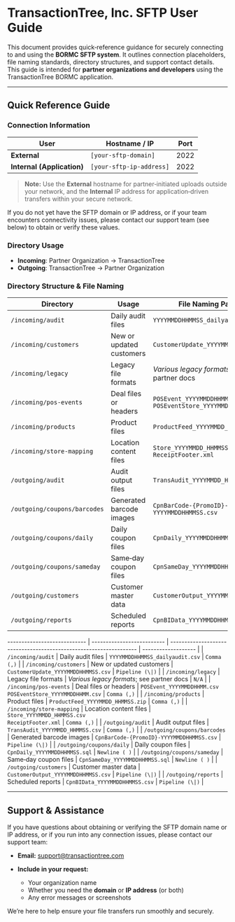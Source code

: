 # TransactionTree, Inc. SFTP User Guide

This document provides quick‐reference guidance for securely connecting to and using the **BORMC SFTP system**. It outlines connection placeholders, file naming standards, directory structures, and support contact details. This guide is intended for **partner organizations and developers** using the TransactionTree BORMC application.

---

## Quick Reference Guide

### Connection Information

| User                       | Hostname / IP            | Port |
| -------------------------- | ------------------------ | ---- |
| **External**               | `[your-sftp-domain]`     | 2022 |
| **Internal (Application)** | `[your-sftp-ip-address]` | 2022 |

> **Note:** Use the **External** hostname for partner‑initiated uploads outside your network, and the **Internal** IP address for application‑driven transfers within your secure network.

If you do not yet have the SFTP domain or IP address, or if your team encounters connectivity issues, please contact our support team (see below) to obtain or verify these values.

### Directory Usage

* **Incoming**: Partner Organization → TransactionTree
* **Outgoing**: TransactionTree → Partner Organization

### Directory Structure & File Naming

| Directory                    | Usage                    | File Naming Pattern                                                | Delimiter      |     |
| ---------------------------- | ------------------------ | ------------------------------------------------------------------ | -------------- | --- |
| `/incoming/audit`            | Daily audit files        | `YYYYMMDDHHMMSS_dailyaudit.csv`                                    | `Comma (,)`    |     |
| `/incoming/customers`        | New or updated customers | `CustomerUpdate_YYYYMMDDHHMMSS.csv`                                | `Pipeline (\|)` |
| `/incoming/legacy`           | Legacy file formats      | *Various legacy formats*; see partner docs                         | `N/A`          |     |
| `/incoming/pos-events`       | Deal files or headers    | `POSEvent_YYYYMMDDHHMM.csv`  <br> `POSEventStore_YYYYMMDDHHMM.csv` | `Comma (,)`    |     |
| `/incoming/products`         | Product files            | `ProductFeed_YYYYMMDD_HHMMSS.zip`                                  | `Comma (,)`    |     |
| `/incoming/store-mapping`    | Location content files   | `Store_YYYYMMDD_HHMMSS.csv`  <br> `ReceiptFooter.xml`              | `Comma (,)`    |     |
| `/outgoing/audit`            | Audit output files       | `TransAudit_YYYYMMDD_HHMMSS.csv`                                   | `Comma (,)`    |     |
| `/outgoing/coupons/barcodes` | Generated barcode images | `CpnBarCode-{PromoID}-YYYYMMDDHHMMSS.csv`                          | `Pipeline (\|)` |
| `/outgoing/coupons/daily`    | Daily coupon files       | `CpnDaily_YYYYMMDDHHMMSS.sql`                                      | `Newline (\n)` |     |
| `/outgoing/coupons/sameday`  | Same‑day coupon files    | `CpnSameDay_YYYYMMDDHHMMSS.sql`                                    | `Newline (\n)` |     |
| `/outgoing/customers`        | Customer master data     | `CustomerOutput_YYYYMMDDHHMMSS.csv`                                | `Pipeline (\|)` |
| `/outgoing/reports`          | Scheduled reports        | `CpnBIData_YYYYMMDDHHMMSS.csv`                                     | `Pipeline (\|)` |

\---------------------------- | -------------------------- | ------------------------------------------------------------------ | ------------------- |
\| `/incoming/audit`            | Daily audit files          | `YYYYMMDDHHMMSS_dailyaudit.csv`                                    | `Comma (,)`         |
\| `/incoming/customers`        | New or updated customers   | `CustomerUpdate_YYYYMMDDHHMMSS.csv`                                | `Pipeline (\|)`      |
\| `/incoming/legacy`           | Legacy file formats        | *Various legacy formats*; see partner docs                         | `N/A`               |
\| `/incoming/pos-events`       | Deal files or headers      | `POSEvent_YYYYMMDDHHMM.csv`  <br> `POSEventStore_YYYYMMDDHHMM.csv` | `Comma (,)`         |
\| `/incoming/products`         | Product files              | `ProductFeed_YYYYMMDD_HHMMSS.zip`                                  | `Comma (,)`         |
\| `/incoming/store-mapping`    | Location content files     | `Store_YYYYMMDD_HHMMSS.csv`  <br> `ReceiptFooter.xml`              | `Comma (,)`         |
\| `/outgoing/audit`            | Audit output files         | `TransAudit_YYYYMMDD_HHMMSS.csv`                                   | `Comma (,)`         |
\| `/outgoing/coupons/barcodes` | Generated barcode images   | `CpnBarCode-{PromoID}-YYYYMMDDHHMMSS.csv`                          | `Pipeline (\|)`      |
\| `/outgoing/coupons/daily`    | Daily coupon files         | `CpnDaily_YYYYMMDDHHMMSS.sql`                                      | `Newline (
)`      |
\| `/outgoing/coupons/sameday`  | Same‑day coupon files      | `CpnSameDay_YYYYMMDDHHMMSS.sql`                                    | `Newline (
)`      |
\| `/outgoing/customers`        | Customer master data       | `CustomerOutput_YYYYMMDDHHMMSS.csv`                                | `Pipeline (\|)`      |
\| `/outgoing/reports`          | Scheduled reports          | `CpnBIData_YYYYMMDDHHMMSS.csv`                                     | `Pipeline (\|)`      |

---

## Support & Assistance

If you have questions about obtaining or verifying the SFTP domain name or IP address, or if you run into any connection issues, please contact our support team:

* **Email:** [support@transactiontree.com](mailto:support@transactiontree.com)
* **Include in your request:**

  * Your organization name
  * Whether you need the **domain** or **IP address** (or both)
  * Any error messages or screenshots

We’re here to help ensure your file transfers run smoothly and securely.
